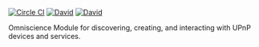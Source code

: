 [![Circle CI](https://img.shields.io/circleci/project/OffByNone/Omniscience-UPnP.svg?style=flat-square)](https://circleci.com/gh/OffByNone/Omniscience-upnp)
[![David](https://img.shields.io/david/OffByNone/Omniscience-UPnP.svg?style=flat-square)](https://david-dm.org/offbynone/omniscience-upnp#info=dependencies)
[![David](https://img.shields.io/david/dev/OffByNone/Omniscience-UPnP.svg?style=flat-square)](https://david-dm.org/offbynone/omniscience-upnp#info=devDependencies)

Omniscience Module for discovering, creating, and interacting with UPnP devices and services. 